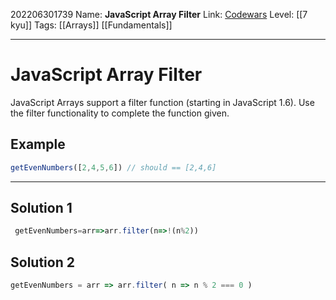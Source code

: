202206301739
Name: **JavaScript Array Filter**
Link: [Codewars]()
Level:  [[7 kyu]]
Tags: [[Arrays]] [[Fundamentals]]

---

# JavaScript Array Filter

JavaScript Arrays support a filter function (starting in JavaScript 1.6). Use the filter functionality to complete the function given.

## Example

``` javascript
getEvenNumbers([2,4,5,6]) // should == [2,4,6]
```

---

## Solution 1

``` javascript
 getEvenNumbers=arr=>arr.filter(n=>!(n%2))
```

## Solution 2

``` javascript
getEvenNumbers = arr => arr.filter( n => n % 2 === 0 )
```